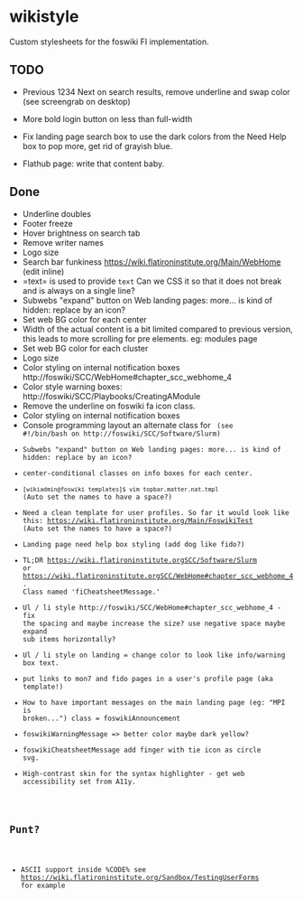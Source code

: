 # wikistyle
Custom stylesheets for the foswiki FI implementation.

## TODO
- Previous 1234 Next on search results, remove underline and swap color (see screengrab on desktop)
- More bold login button on less than full-width
- Fix landing page search box to use the dark colors from the Need Help box to pop more, get rid of grayish blue.

- Flathub page: write that content baby.

## Done
- Underline doubles
- Footer freeze
- Hover brightness on search tab
- Remove writer names
- Logo size
- Search bar funkiness https://wiki.flatironinstitute.org/Main/WebHome (edit inline)
- =text= is used to provide <code>text</code> Can we CSS it so that it does not break and is always on a single line?
- Subwebs "expand" button on Web landing pages: more... is kind of hidden: replace by an icon?
- Set web BG color for each center
- Width of the actual content is a bit limited compared to previous version, this leads to more scrolling for pre elements. eg: modules page
- Set web BG color for each cluster
- Logo size
- Color styling on internal notification boxes http://foswiki/SCC/WebHome#chapter_scc_webhome_4
- Color style warning boxes: http://foswiki/SCC/Playbooks/CreatingAModule
- Remove the underline on foswiki fa icon class.
- Color styling on internal notification boxes
- Console programming layout an alternate class for <code> (see #!/bin/bash on http://foswiki/SCC/Software/Slurm)
- Subwebs "expand" button on Web landing pages: more... is kind of hidden: replace by an icon?
- center-conditional classes on info boxes for each center.
- `[wikiadmin@foswiki templates]$ vim topbar.matter.nat.tmpl` (Auto set the names to have a space?)
- Need a clean template for user profiles. So far it would look like this: https://wiki.flatironinstitute.org/Main/FoswikiTest (Auto set the names to have a space?)
- Landing page need help box styling (add dog like fido?)
- TL;DR https://wiki.flatironinstitute.orgSCC/Software/Slurm or https://wiki.flatironinstitute.orgSCC/WebHome#chapter_scc_webhome_4. Class named 'fiCheatsheetMessage.'
- Ul / li style http://foswiki/SCC/WebHome#chapter_scc_webhome_4 - fix the spacing and maybe increase the size? use negative space maybe expand sub items horizontally?
- Ul / li style on landing = change color to look like info/warning box text.
- put links to mon7 and fido pages in a user's profile page (aka template!)
- How to have important messages on the main landing page (eg: "MPI is broken...")  class = foswikiAnnouncement 
- foswikiWarningMessage => better color maybe dark yellow?
- foswikiCheatsheetMessage add finger with tie icon as circle svg.
- High-contrast skin for the syntax highlighter - get web accessibility set from A11y.

## Punt?
- ASCII support inside %CODE% see https://wiki.flatironinstitute.org/Sandbox/TestingUserForms for example
